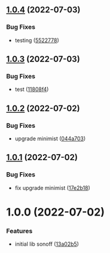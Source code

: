 ## [1.0.4](https://github.com/lucas-eduardo/sonoff/compare/v1.0.3...v1.0.4) (2022-07-03)


### Bug Fixes

* testing ([5522778](https://github.com/lucas-eduardo/sonoff/commit/55227782cae9ab86af08a6ec4eada8d15d6c1067))

## [1.0.3](https://github.com/lucas-eduardo/sonoff/compare/v1.0.2...v1.0.3) (2022-07-03)


### Bug Fixes

* test ([11808f4](https://github.com/lucas-eduardo/sonoff/commit/11808f4752da0f849367bd423e3f59f2fdce2c54))

## [1.0.2](https://github.com/lucas-eduardo/sonoff/compare/v1.0.1...v1.0.2) (2022-07-02)


### Bug Fixes

* upgrade minimist ([044a703](https://github.com/lucas-eduardo/sonoff/commit/044a703004a0d4d92fa7f5c28062444d8a59dfaf))

## [1.0.1](https://github.com/lucas-eduardo/sonoff/compare/v1.0.0...v1.0.1) (2022-07-02)


### Bug Fixes

* fix upgrade minimist ([17e2b18](https://github.com/lucas-eduardo/sonoff/commit/17e2b18b692c4f3aa05a79337a5d2b40c1daed5e))

# 1.0.0 (2022-07-02)


### Features

* initial lib sonoff ([13a02b5](https://github.com/lucas-eduardo/sonoff/commit/13a02b5510d7e78b092baa42698a3a2f14497db2))
